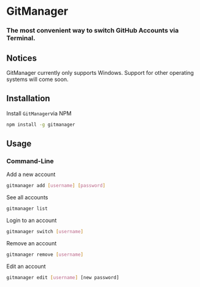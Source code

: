 # GitManager
### The most convenient way to switch GitHub Accounts via Terminal.
## Notices
GitManager currently only supports Windows. Support for other operating systems will come soon.
## Installation
Install `GitManager`via NPM
```sh
npm install -g gitmanager
```

## Usage
### Command-Line
Add a new account
```sh
gitmanager add [username] [password]
```
See all accounts
```sh
gitmanager list
```
Login to an account
```sh
gitmanager switch [username]
```
Remove an account
```sh
gitmanager remove [username]
```
Edit an account
```sh
gitmanager edit [username] [new password]
```